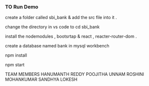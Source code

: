 

### TO Run Demo




create a folder called sbi_bank & add the src file into it .

change the directory in vs code to cd sbi_bank

install the nodemodules , bootsrtap & react , reacter-router-dom .

create a database named bank in mysql workbench

npm install

npm start

TEAM MEMBERS HANUMANTH REDDY POOJITHA UNNAM ROSHINI MOHANKUMAR SANDHYA LOKESH
